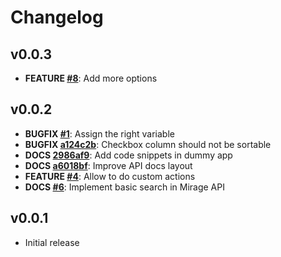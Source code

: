 # Changelog

## v0.0.3

- **FEATURE [#8](https://github.com/quantosobra/ember-data-table-light/pull/8)**: Add more options

## v0.0.2

- **BUGFIX [#1](https://github.com/quantosobra/ember-data-table-light/pull/1)**: Assign the right variable
- **BUGFIX [a124c2b](https://github.com/quantosobra/ember-data-table-light/commit/a124c2b37a43fdd53c7c3469dd51792dfffac00b)**: Checkbox column should not be sortable
- **DOCS [2986af9](https://github.com/quantosobra/ember-data-table-light/commit/2986af9bf8b56a5d298372f3314b5d13ae23e963)**: Add code snippets in dummy app 
- **DOCS [a6018bf](https://github.com/quantosobra/ember-data-table-light/commit/a6018bf8ad9bae33f6a7caae889afe38c827ab33)**: Improve API docs layout
- **FEATURE [#4](https://github.com/quantosobra/ember-data-table-light/pull/4)**: Allow to do custom actions
- **DOCS [#6](https://github.com/quantosobra/ember-data-table-light/pull/6)**: Implement basic search in Mirage API 

## v0.0.1

- Initial release


